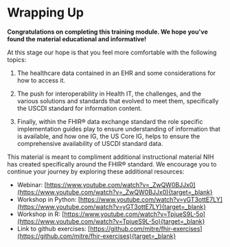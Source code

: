 # Wrapping Up

**Congratulations on completing this training module. We hope you've found the material educational and informative!**

At this stage our hope is that you feel more comfortable with the following topics:

1. The healthcare data contained in an EHR and some considerations for how to access it.

2. The push for interoperability in Health IT, the challenges, and the various solutions and standards that evolved to meet them, specifically the USCDI standard for information content.

3. Finally, within the FHIR® data exchange standard the role specific implementation guides play to ensure understanding of information that is available, and how one IG, the US Core IG, helps to ensure the comprehensive availability of USCDI standard data.


This material is meant to compliment additional instructional material NIH has created specifically around the FHIR® standard. We encourage you to continue your journey by exploring these additional resources:  

* Webinar: [https://www.youtube.com/watch?v=_ZwQW0BJJx0](https://www.youtube.com/watch?v=_ZwQW0BJJx0){target=_blank}
* Workshop in Python: [https://www.youtube.com/watch?v=yGT3ottE7LY](https://www.youtube.com/watch?v=yGT3ottE7LY){target=_blank}
* Workshop in R: [https://www.youtube.com/watch?v=TpjueS9L-5o](https://www.youtube.com/watch?v=TpjueS9L-5o){target=_blank}
* Link to github exercises: [https://github.com/mitre/fhir-exercises](https://github.com/mitre/fhir-exercises){target=_blank}
